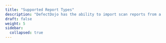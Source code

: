 ```yaml
---
title: "Supported Report Types"
description: "DefectDojo has the ability to import scan reports from a large number of security tools."
draft: false
weight: 5
sidebar:
  collapsed: true
---
```

